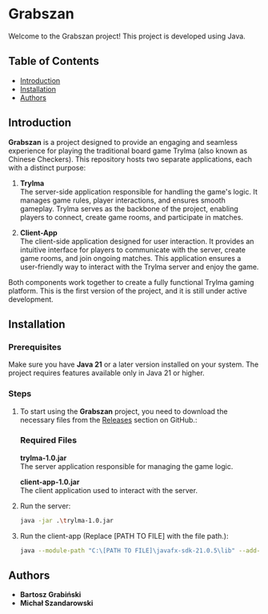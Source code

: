 # Grabszan

Welcome to the Grabszan project! This project is developed using Java.

## Table of Contents

- [Introduction](#introduction)
- [Installation](#installation)
- [Authors](#Authors)

## Introduction

**Grabszan** is a project designed to provide an engaging and seamless experience for playing the traditional board game Trylma (also known as Chinese Checkers). This repository hosts two separate applications, each with a distinct purpose:

1. **Trylma**  
   The server-side application responsible for handling the game's logic. It manages game rules, player interactions, and ensures smooth gameplay. Trylma serves as the backbone of the project, enabling players to connect, create game rooms, and participate in matches.

2. **Client-App**  
   The client-side application designed for user interaction. It provides an intuitive interface for players to communicate with the server, create game rooms, and join ongoing matches. This application ensures a user-friendly way to interact with the Trylma server and enjoy the game.

Both components work together to create a fully functional Trylma gaming platform. This is the first version of the project, and it is still under active development.  


## Installation

### Prerequisites
Make sure you have **Java 21** or a later version installed on your system. The project requires features available only in Java 21 or higher.

### Steps

1. To start using the **Grabszan** project, you need to download the necessary files from the [Releases](https://github.com/BartoszGrab/Grabszan.git) section on GitHub.:
    ### Required Files
    **trylma-1.0.jar**  
        The server application responsible for managing the game logic.
   
    **client-app-1.0.jar**  
        The client application used to interact with the server.

2. Run the server:
    ```sh
    java -jar .\trylma-1.0.jar
    ```

3. Run the client-app (Replace [PATH TO FILE] with the file path.):
    ```sh
    java --module-path "C:\[PATH TO FILE]\javafx-sdk-21.0.5\lib" --add-modules javafx.controls,javafx.fxml -jar .\client-app-1.0.jar
    ```

## Authors
- **Bartosz Grabiński**
- **Michał Szandarowski**